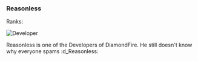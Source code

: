 ### Reasonless
Ranks:

![Developer](https://img.shields.io/static/v1?label=&message=Developer&color=purple)

Reasonless is one of the Developers of DiamondFire. He still doesn't know why everyone spams :d_Reasonless:
